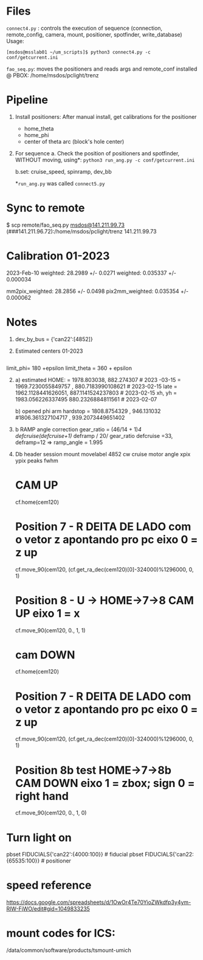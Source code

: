 # Files
`connect4.py` : controls the execution of sequence (connection, remote_config, camera, mount, positioner, spotfinder, write_database) 
Usage:
```
[msdos@msslab01 ~/um_scripts]$ python3 connect4.py -c conf/getcurrent.ini
```

`fao_seq.py`: moves the positioners and reads args and remote_conf 
    installed @ PBOX: /home/msdos/pclight/trenz

# Pipeline
1. Install positioners:
    After manual install, get calibrations for the positioner
     - home_theta
     - home_phi
     - center of theta arc (block's hole center)

2. For sequence
    a. Check the position of positioners and spotfinder, WITHOUT moving,  using*:
        `python3 run_ang.py -c conf/getcurrent.ini` 
        
    b.set: cruise_speed, spinramp, dev_bb

    *`run_ang.py` was called `connect5.py`

# Sync to remote 
$ scp remote/fao_seq.py msdos@141.211.99.73 (###141.211.96.72):/home/msdos/pclight/trenz
141.211.99.73

# Calibration 01-2023
2023-Feb-10
weighted: 28.2989 +/- 0.0271
weighted: 0.035337 +/- 0.000034

mm2pix_weighted: 28.2856 +/- 0.0498
pix2mm_weighted: 0.035354 +/- 0.000062

# Notes
1. dev_by_bus = {'can22':[4852]}

2. Estimated centers 01-2023
```xc, yc, rc = 1973, 885, 190
```
limit_phi= 180 +epsilon
limit_theta  = 360 + epsilon

2. a) estimated HOME:
 = 1978.803038, 882.274307 # 2023 -03-15
   = 1969.7230055849757 , 880.7183990108621  # 2023-02-15 late
    = 1962.1128441626051,  887.1141524237803 # 2023-02-15
xh, yh = 1983.056226337495 880.2326884811561 # 2023-02-07

    b)  opened phi arm hardstop = 1808.8754329 , 946.131032 
                                 #1806.361327104717 , 939.2073449651402


2. b RAMP angle correction 
gear_ratio = (46/14 + 1)**4
defcruise*(defcruise+1)* deframp / 20/ gear_ratio
defcruise =33, deframp=12 => ramp_angle = 1.995

3. Db header
 session mount movelabel 4852 cw cruise motor angle xpix ypix peaks fwhm

    
    # CAM UP

    cf.home(cem120)

    # Position 7 - R DEITA DE LADO com o vetor z apontando pro pc  eixo 0 = z up
    cf.move_90(cem120, (cf.get_ra_dec(cem120)[0]-324000)%1296000, 0, 1) 

    # Position 8 - U   -> HOME->7->8 CAM UP  eixo 1  = x
    cf.move_90(cem120, 0., 1, 1)


    # cam DOWN
    cf.home(cem120)

    # Position 7 - R DEITA DE LADO com o vetor z apontando pro pc  eixo 0 = z up
    cf.move_90(cem120, (cf.get_ra_dec(cem120)[0]-324000)%1296000, 0, 1) 

    # Position 8b  test HOME->7->8b CAM DOWN  eixo 1 = zbox; sign 0 = right hand
    cf.move_90(cem120, 0., 1, 0)

#  Turn light on
pbset FIDUCIALS{'can22':{4000:100}} # fiducial
pbset FIDUCIALS{'can22: {65535:100}} # positioner


# speed reference
https://docs.google.com/spreadsheets/d/1OwOr4Te70YioZWkdfp3y4ym-RlW-FjWO/edit#gid=1049833235

# mount codes for ICS: 
/data/common/software/products/tsmount-umich 
